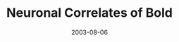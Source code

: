 ---
title: "Neuronal Correlates of Bold"
project_id: 
date: 2003-08-06
conference_id: ""
presenters:
   - peter_bandettini
summary: "<p>fMRI discussion group, NIH</p>"
file: /assets/presentations/T138.pdf
filename: T138.pdf
layout: presentation
---
